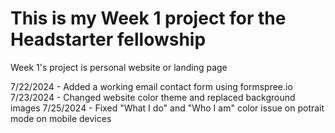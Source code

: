 # This is my Week 1 project for the Headstarter fellowship
Week 1's project is personal website or landing page

7/22/2024 - Added a working email contact form using formspree.io
7/23/2024 - Changed website color theme and replaced background images
7/25/2024 - Fixed "What I do" and "Who I am" color issue on potrait mode on mobile devices